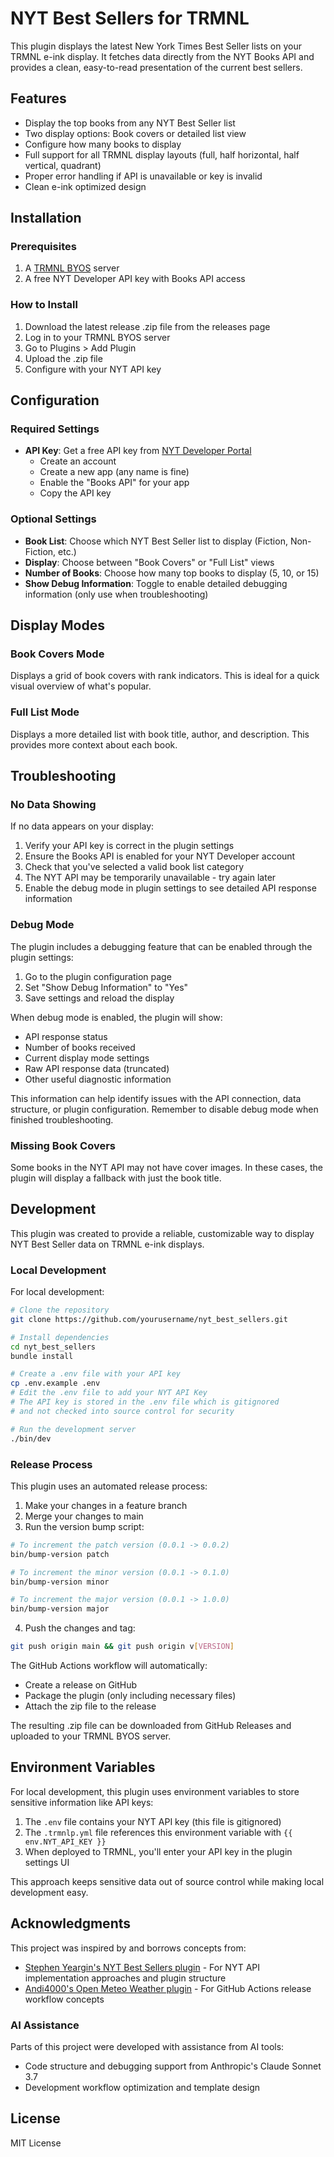# NYT Best Sellers for TRMNL

This plugin displays the latest New York Times Best Seller lists on your TRMNL e-ink display. It fetches data directly from the NYT Books API and provides a clean, easy-to-read presentation of the current best sellers.

## Features

- Display the top books from any NYT Best Seller list
- Two display options: Book covers or detailed list view
- Configure how many books to display
- Full support for all TRMNL display layouts (full, half horizontal, half vertical, quadrant)
- Proper error handling if API is unavailable or key is invalid
- Clean e-ink optimized design

## Installation

### Prerequisites

1. A [TRMNL BYOS](https://usetrmnl.com/byos) server
2. A free NYT Developer API key with Books API access

### How to Install

1. Download the latest release .zip file from the releases page
2. Log in to your TRMNL BYOS server
3. Go to Plugins > Add Plugin
4. Upload the .zip file
5. Configure with your NYT API key

## Configuration

### Required Settings

- **API Key**: Get a free API key from [NYT Developer Portal](https://developer.nytimes.com/)
  - Create an account
  - Create a new app (any name is fine)
  - Enable the "Books API" for your app
  - Copy the API key

### Optional Settings

- **Book List**: Choose which NYT Best Seller list to display (Fiction, Non-Fiction, etc.)
- **Display**: Choose between "Book Covers" or "Full List" views
- **Number of Books**: Choose how many top books to display (5, 10, or 15)
- **Show Debug Information**: Toggle to enable detailed debugging information (only use when troubleshooting)

## Display Modes

### Book Covers Mode

Displays a grid of book covers with rank indicators. This is ideal for a quick visual overview of what's popular.

### Full List Mode

Displays a more detailed list with book title, author, and description. This provides more context about each book.

## Troubleshooting

### No Data Showing

If no data appears on your display:

1. Verify your API key is correct in the plugin settings
2. Ensure the Books API is enabled for your NYT Developer account
3. Check that you've selected a valid book list category
4. The NYT API may be temporarily unavailable - try again later
5. Enable the debug mode in plugin settings to see detailed API response information

### Debug Mode

The plugin includes a debugging feature that can be enabled through the plugin settings:

1. Go to the plugin configuration page
2. Set "Show Debug Information" to "Yes"
3. Save settings and reload the display

When debug mode is enabled, the plugin will show:

- API response status
- Number of books received
- Current display mode settings
- Raw API response data (truncated)
- Other useful diagnostic information

This information can help identify issues with the API connection, data structure, or plugin configuration. Remember to disable debug mode when finished troubleshooting.

### Missing Book Covers

Some books in the NYT API may not have cover images. In these cases, the plugin will display a fallback with just the book title.

## Development

This plugin was created to provide a reliable, customizable way to display NYT Best Seller data on TRMNL e-ink displays.

### Local Development

For local development:

```bash
# Clone the repository
git clone https://github.com/yourusername/nyt_best_sellers.git

# Install dependencies
cd nyt_best_sellers
bundle install

# Create a .env file with your API key
cp .env.example .env
# Edit the .env file to add your NYT API Key
# The API key is stored in the .env file which is gitignored
# and not checked into source control for security

# Run the development server
./bin/dev
```

### Release Process

This plugin uses an automated release process:

1. Make your changes in a feature branch
2. Merge your changes to main
3. Run the version bump script:

```bash
# To increment the patch version (0.0.1 -> 0.0.2)
bin/bump-version patch

# To increment the minor version (0.0.1 -> 0.1.0)
bin/bump-version minor

# To increment the major version (0.0.1 -> 1.0.0)
bin/bump-version major
```

4. Push the changes and tag:

```bash
git push origin main && git push origin v[VERSION]
```

The GitHub Actions workflow will automatically:

- Create a release on GitHub
- Package the plugin (only including necessary files)
- Attach the zip file to the release

The resulting .zip file can be downloaded from GitHub Releases and uploaded to your TRMNL BYOS server.

## Environment Variables

For local development, this plugin uses environment variables to store sensitive information like API keys:

1. The `.env` file contains your NYT API key (this file is gitignored)
2. The `.trmnlp.yml` file references this environment variable with `{{ env.NYT_API_KEY }}`
3. When deployed to TRMNL, you'll enter your API key in the plugin settings UI

This approach keeps sensitive data out of source control while making local development easy.

## Acknowledgments

This project was inspired by and borrows concepts from:

- [Stephen Yeargin's NYT Best Sellers plugin](https://github.com/stephenyeargin/trmnl-nyt-best-sellers) - For NYT API implementation approaches and plugin structure
- [Andi4000's Open Meteo Weather plugin](https://github.com/andi4000/trmnl-open-meteo-weather-forecast) - For GitHub Actions release workflow concepts

### AI Assistance

Parts of this project were developed with assistance from AI tools:

- Code structure and debugging support from Anthropic's Claude Sonnet 3.7
- Development workflow optimization and template design

## License

MIT License

